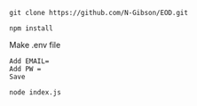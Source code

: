 ```git clone https://github.com/N-Gibson/EOD.git```

```npm install```

 Make .env file
 
    Add EMAIL=
    Add PW = 
    Save
    
```node index.js```
